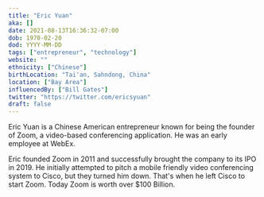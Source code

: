 ```yaml
---
title: "Eric Yuan"
aka: []
date: 2021-08-13T16:36:32-07:00
dob: 1970-02-20
dod: YYYY-MM-DD
tags: ["entrepreneur", "technology"]
website: ""
ethnicity: ["Chinese"]
birthLocation: "Tai'an, Sahndong, China"
location: ["Bay Area"]
influencedBy: ["Bill Gates"]
twitter: "https://twitter.com/ericsyuan"
draft: false
---
```


Eric Yuan is a Chinese American entrepreneur known for being the founder of
Zoom, a video-based conferencing application. He was an early employee at WebEx.

Eric founded Zoom in 2011 and successfully brought the company to its IPO
in 2019. He initially attempted to pitch a mobile friendly video conferencing
system to Cisco, but they turned him down. That's when he left Cisco to start
Zoom. Today Zoom is worth over $100 Billion.
